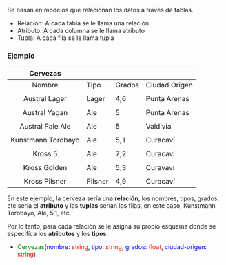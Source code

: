 
Se basan en modelos que relacionan los datos a través de tablas. 

- Relación: A cada tabla se le llama una relación 
- Atributo: A cada columna se le llama atributo 
- Tupla: A cada fila se le llama tupla 

### Ejemplo 

|      Cervezas      |         |        |               |
|:------------------:| ------- | ------ | ------------- |
|       Nombre       | Tipo    | Grados | Ciudad Origen |
|                    |         |        |               |
|   Austral Lager    | Lager   | 4,6    | Punta Arenas  |
|                    |         |        |               |
|   Austral Yagan    | Ale     | 5      | Punta Arenas  |
|                    |         |        |               |
|  Austral Pale Ale  | Ale     | 5      | Valdivia      |
|                    |         |        |               |
| Kunstmann Torobayo | Ale     | 5,1    | Curacaví      |
|                    |         |        |               |
|      Kross 5       | Ale     | 7,2    | Curacaví      |
|                    |         |        |               |
|    Kross Golden    | Ale     | 5,3    | Curavaví      |
|                    |         |        |               |
|   Kross Pilsner    | Pilsner | 4,9    | Curacaví      |

En este ejemplo, la cerveza sería una **relación**, los nombres, tipos, grados, etc sería el **atributo** y las **tuplas** serían las filas, en este caso, Kunstmann Torobayo, Ale, 5,1, etc. 

Por lo tanto, para cada relación se le asigna su propio esquema donde se especifíca los **atributos** y los **tipos**: 

- <font style="color:green">Cervezas</font>(<font style="color:blue">nombre: </font><font style="color:red">string</font>, <font style="color:blue">tipo: </font><font style="color:red">string</font>,  <font style="color:blue">grados: </font><font style="color:red">float</font>, <font style="color:blue">ciudad-origen: </font><font style="color:red">string</font>)




